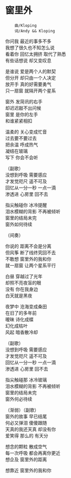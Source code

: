 # 窗里外

```
	曲/Kloping
	词/Andy && Kloping
```

你问我  最近的事多不多  
我想了很久也不知怎么说  
看着你  回忆太拥挤  取代了熟悉  
有些话想说  却又变叹息  

是谁说  爱是两个人的默契  
但分开  却只由一个人决定  
放开手  真的好需要勇气  
只一扇窗  就隔开两个星系  

窗外  发简讯的右手  
却迟迟敲不出问候  
窗里  是你的左手  
和谁紧紧相扣  

温柔的  关心变成忙音  
过去要不要过去  
把余温  呼成热气  
凝结在玻璃  
写下  你会不会听  


（副歌）  
没想到呼吸  需要感应  
才发觉咫尺  遥不可及  
回忆从一分一秒  一点一滴    
渗透进  心房里  回不去  

指尖触碰你  冰冷提醒  
泪水模糊的背影  不再被倾听  
窗里的结局未完  
窗外如何待续  



（间奏）

  

你说的  距离不会是分离  
但风筝  断了线终究回不去  
不敢想  窗里外的我和你  
就一扇窗  让两个星系平行  

白昼  穿越过了光年  
却照不亮夜盲的眼  
没有  你在我身边  
白天就是黑夜  

夜梦中  沧海变成桑田  
在旧了的多年前  
暧昧   诗化成蝶  
幻化成枯叶  
风起  暗香散冷却  




（副歌）  
没想到呼吸  需要感应  
才发觉咫尺  遥不可及  
回忆从一分一秒  一点一滴  
渗透进  心房里  回不去  

指尖触碰那  冰冷玻璃  
泪水模糊的背影  不再被倾听  
窗里的结局未完  
窗外何必待续  

（渐弱）（副歌）  
窗外的故事  早已结尾  
何必又弹泪  傻傻跟随  
天真的我还天真  却没有你  
爱笑得  那么的  有天分  

想念的颗粒  散成空气  
每一次呼吸  都会再离你更近  
想企及  窗里外的距离       

想靠近  窗里外的我和你  